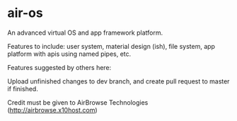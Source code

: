 # air-os
An advanced virtual OS and app framework platform.

Features to include: user system, material design (ish), file system, app platform with apis using named pipes, etc.

Features suggested by others here:


Upload unfinished changes to dev branch, and create pull request to master if finished.

Credit must be given to AirBrowse Technologies (http://airbrowse.x10host.com)
